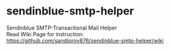 # sendinblue-smtp-helper
Sendinblue SMTP-Transactional Mail Helper <br>
Read Wiki Page for instruction: https://github.com/sandiproy876/sendinblue-smtp-helper/wiki
